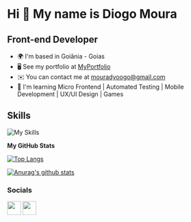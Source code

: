 
# Hi 👋 My name is Diogo Moura

## Front-end Developer

- 🌍  I'm based in Goiânia - Goias
- 🖥️  See my portfolio at [MyPortfolio](https://dyoogo.github.io/Alpha-Studio.app/)
- ✉️  You can contact me at [mouradyoogo@gmail.com](mouradyoogo@gmail.com)
- 🧠  I'm learning Micro Frontend | Automated Testing | Mobile Development | UX/UI Design | Games 


## Skills
![My Skills](https://skillicons.dev/icons?i=react,next,ts,nodejs,graphql,apollo,express,prisma,sqlite,postgres,git,linux,docker,figma,tailwind,sass,styledcomponents,php,laravel,html,css,js,c#)


<b>My GitHub Stats</b>

[![Top Langs](https://github-readme-stats.vercel.app/api/top-langs/?username=Dyoogo&layout=compact&hide=starlark,dart,makefile,dockerfile,shell&langs_count=8&theme=radical)](https://github.com/anuraghazra/github-readme-stats)

[![Anurag's github stats](https://github-readme-stats.vercel.app/api?username=Dyoogo&count_private=true&hide=stars&show_icons=true&theme=radical)](https://github.com/anuraghazra/github-readme-stats)

### Socials

<p align="left"> <a href="https://www.github.com/Dyoogo" target="_blank" rel="noreferrer"><img src="https://raw.githubusercontent.com/danielcranney/readme-generator/main/public/icons/socials/github.svg" width="32" height="32" /></a> <a href="https://www.linkedin.com/in/diogo-moura-00/?lipi=urn%3Ali%3Apage%3Ad_flagship3_feed%3BVeMxMs3TQlCqJFTaiILtuQ%3D%3D" target="_blank" rel="noreferrer"><img src="https://raw.githubusercontent.com/danielcranney/readme-generator/main/public/icons/socials/linkedin.svg" width="32" height="32" /></a></p>

</div>
